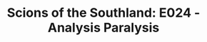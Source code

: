 ---
layout: post
title: "Scions of the Southland: E024 - Analysis Paralysis"
description: "Week 4 was weird, Temple is up next, and Week 5’s slat..."
permalink: https://www.fromtherumbleseat.com/2019/9/23/20877967/scions-of-the-southland-e024-analysis-paralysis-georgia-tech-football-temple-owls-philadelphia
---